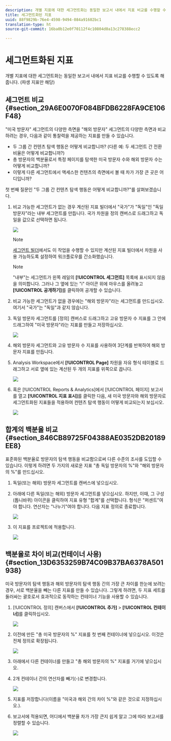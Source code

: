 ```yaml
---
description: 개별 지표에 대한 세그먼트화는 동일한 보고서 내에서 지표 비교를 수행할 수 있도록 해줍니다. (파생 지표만 해당)
title: 세그먼트화된 지표
uuid: 88f9829b-76e4-4598-9494-084a91602bc1
translation-type: ht
source-git-commit: 16ba0b12e0f70112f4c10804d0a13c278388ecc2

---
```



# 세그먼트화된 지표

개별 지표에 대한 세그먼트화는 동일한 보고서 내에서 지표 비교를 수행할 수 있도록 해줍니다. (파생 지표만 해당)

## 세그먼트 비교 {#section_29A6E0070F084BFDB6228FA9CE106F48}

&quot;미국 방문자&quot; 세그먼트의 다양한 측면을 &quot;해외 방문자&quot; 세그먼트의 다양한 측면과 비교하려는 경우, 다음과 같이 통찰력을 제공하는 지표를 만들 수 있습니다.

* 두 그룹 간 컨텐츠 탐색 행동은 어떻게 비교합니까? (다른 예: 두 세그먼트 간 전환 비율은 어떻게 비교합니까?)
* 총 방문자의 백분율로서 특정 페이지를 탐색한 미국 방문자 수와 해외 방문자 수는 어떻게 비교합니까?
* 이렇게 다른 세그먼트에서 액세스한 컨텐츠의 측면에서 볼 때 차가 가장 큰 곳은 어디입니까?

첫 번째 질문인 &quot;두 그룹 간 컨텐츠 탐색 행동은 어떻게 비교합니까?&quot;를 살펴보겠습니다.

1. 비교 가능한 세그먼트가 없는 경우 계산된 지표 빌더에서 &quot;국가&quot;가 &quot;독일&quot;인 &quot;독일 방문자&quot;라는 내부 세그먼트를 만듭니다. 국가 차원을 정의 캔버스로 드래그하고 독일을 값으로 선택하면 됩니다.

   ![](assets/segment-from-dimension.png)

   >[!NOTE]
   >
   >[세그먼트 빌더](https://marketing.adobe.com/resources/help/ko_KR/analytics/segment/seg_build.html)에서도 이 작업을 수행할 수 있지만 계산된 지표 빌더에서 차원을 사용 가능하도록 설정하여 워크플로우를 간소화했습니다.

   >[!NOTE]
   >
   >&quot;내부&quot;는 세그먼트가 왼쪽 레일의 **[!UICONTROL 세그먼트]** 목록에 표시되지 않음을 의미합니다. 그러나 그 옆에 있는 &quot;i&quot; 아이콘 위에 마우스를 올려놓고 **[!UICONTROL 공개하기]**&#x200B;를 클릭하여 공개할 수 있습니다.

1. 비교 가능한 세그먼트가 없을 경우에는 &quot;해외 방문자&quot;라는 세그먼트를 만드십시오. 여기서 &quot;국가&quot;는 &quot;독일&quot;과 같지 않습니다.
1. 독일 방문자 세그먼트를 [정의] 캔버스로 드래그하고 고유 방문자 수 지표를 그 안에 드래그하여 &quot;미국 방문자&quot;라는 지표를 만들고 저장하십시오.

   ![](assets/german-visitors.png)

1. 해외 방문자 세그먼트와 고유 방문자 수 지표를 사용하여 3단계를 반복하여 해외 방문자 지표를 만듭니다.
1. Analysis Workspace에서 **[!UICONTROL Page]** 차원을 자유 형식 테이블로 드래그하고 서로 옆에 있는 계산된 두 개의 지표를 위쪽으로 끕니다.

   ![](assets/workspace-pages.png)

1. 혹은 [!UICONTROL Reports &amp; Analytics]에서 [!UICONTROL 페이지] 보고서를 열고 **[!UICONTROL 지표 표시]**&#x200B;를 클릭한 다음, 새 미국 방문자와 해외 방문자로 세그먼트화된 지표들을 적용하여 컨텐츠 탐색 행동이 어떻게 비교되는지 보십시오.

   ![](assets/pages-report.png)

## 합계의 백분율 비교 {#section_846CB89725F04388AE0352DB20189EE8}

표준화된 백분율로 방문자의 탐색 행동을 비교함으로써 다른 수준의 조사를 도입할 수 있습니다. 이렇게 하려면 두 가지의 새로운 지표 &quot;총 독일 방문자의 %&quot;와 &quot;해외 방문자의 %&quot;를 만드십시오.

1. 독일(또는 해외) 방문자 세그먼트를 캔버스에 넣으십시오.
1. 아래에 다른 독일(또는 해외) 방문자 세그먼트를 넣으십시오. 하지만, 이때, 그 구성(톱니바퀴) 아이콘을 클릭하여 지표 유형 &quot;합계&quot;를 선택합니다. 형식은 &quot;퍼센트&quot;여야 합니다. 연산자는 &quot;나누기&quot;여야 합니다. 다음 지표 정의로 종료합니다.

   ![](assets/cm_metric_total.png)

1. 이 지표를 프로젝트에 적용합니다.

   ![](assets/cm_percent_total.png)

## 백분율로 차이 비교(컨테이너 사용) {#section_13D6353259B74C09B37BA6378A501938}

미국 방문자의 탐색 행동과 해외 방문자의 탐색 행동 간의 가장 큰 차이를 한눈에 보려는 경우, 서로 백분율을 빼는 다른 지표를 만들 수 있습니다. 그렇게 하려면, 두 지표 세트를 둘러싸는 괄호로서 효과적으로 동작하는 컨테이너 기능을 사용할 수 있습니다.

1. [!UICONTROL 정의] 캔버스에서 **[!UICONTROL 추가]** > **[!UICONTROL 컨테이너]**&#x200B;를 클릭하십시오.

   ![](assets/cm_add_container.png)

1. 이전에 만든 &quot;총 미국 방문자의 %&quot; 지표를 첫 번째 컨테이너에 넣으십시오. 이것은 전체 정의로 확장됩니다.

   ![](assets/cm_container_us.png)

1. 아래에서 다른 컨테이너를 만들고 &quot;총 해외 방문자의 %&quot; 지표를 거기에 넣으십시오.
1. 2개 컨테이너 간의 연산자를 빼기(-)로 변경합니다.

   ![](assets/cm_container_intl.png)

1. 지표를 저장합니다(이름을 &quot;미국과 해외 간의 차이 %&quot;와 같은 것으로 지정하십시오.).
1. 보고서에 적용되면, 어디에서 백분율 차가 가장 큰지 쉽게 알고 그에 따라 보고서를 정렬할 수 있습니다.

   ![](assets/cm_diff_percent.png)

